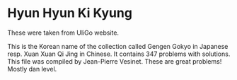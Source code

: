 Hyun Hyun Ki Kyung
===============

These were taken from UliGo website.

This is the Korean name of the collection called Gengen Gokyo in Japanese resp. Xuan Xuan Qi Jing in Chinese. It contains 347 problems with solutions. This file was compiled by Jean-Pierre Vesinet. These are great problems! Mostly dan level. 